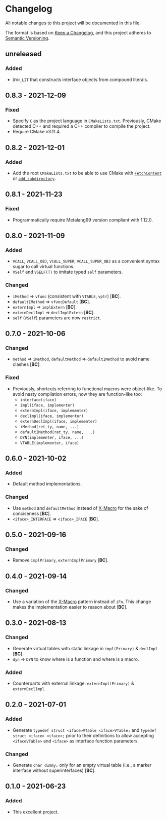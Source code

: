 # Changelog
All notable changes to this project will be documented in this file.

The format is based on [Keep a Changelog](https://keepachangelog.com/en/1.0.0/),
and this project adheres to [Semantic Versioning](https://semver.org/spec/v2.0.0.html).

## unreleased

### Added

 - `DYN_LIT` that constructs interface objects from compound literals.

## 0.8.3 - 2021-12-09

### Fixed

 - Specify `C` as the project language in `CMakeLists.txt`. Previously, CMake detected C++ and required a C++ compiler to compile the project.
 - Require CMake v3.11.4.

## 0.8.2 - 2021-12-01

### Added

 - Add the root `CMakeLists.txt` to be able to use CMake with [`FetchContent`] or [`add_subdirectory`].

[`FetchContent`]: https://cmake.org/cmake/help/latest/module/FetchContent.html
[`add_subdirectory`]: https://cmake.org/cmake/help/latest/command/add_subdirectory.html

## 0.8.1 - 2021-11-23

### Fixed

 - Programmatically require Metalang99 version compliant with 1.12.0.

## 0.8.0 - 2021-11-09

### Added

 - `VCALL`, `VCALL_OBJ`, `VCALL_SUPER`, `VCALL_SUPER_OBJ` as a convenient syntax sugar to call virtual functions.
 - `VSelf` and `VSELF(T)` to imitate typed `self` parameters.

### Changed

 - `iMethod` => `vfunc` (consistent with `VTABLE`, `vptr`) [**BC**].
 - `defaultIMethod` => `vfuncDefault` [**BC**].
 - `externImpl` => `implExtern` [**BC**].
 - `externDeclImpl` => `declImplExtern` [**BC**].
 - `self` (`VSelf`) parameters are now `restrict`.

## 0.7.0 - 2021-10-06

### Changed

 - `method` => `iMethod`, `defaultMethod` => `defaultIMethod` to avoid name clashes [**BC**].

### Fixed

- Previously, shortcuts referring to functional macros were object-like. To avoid nasty compilation errors, now they are function-like too:
   - `interface(iface)`
   - `impl(iface, implementer)`
   - `externImpl(iface, implementer)`
   - `declImpl(iface, implementer)`
   - `externDeclImpl(iface, implementer)`
   - `iMethod(ret_ty, name, ...)`
   - `defaultIMethod(ret_ty, name, ...)`
   - `DYN(implementer, iface, ...)`
   - `VTABLE(implementer, iface)`

## 0.6.0 - 2021-10-02

### Added

 - Default method implementations.

### Changed

 - Use `method` and `defaultMethod` instead of [X-Macro] for the sake of conciseness [**BC**].
 - `<iface>_INTERFACE` => `<iface>_IFACE` [**BC**].

## 0.5.0 - 2021-09-16

### Changed

 - Remove `implPrimary`, `externImplPrimary` [**BC**].

## 0.4.0 - 2021-09-14

### Changed

 - Use a variation of the [X-Macro] pattern instead of `iFn`. This change makes the implementation easier to reason about [**BC**].

[X-Macro]: https://en.wikipedia.org/wiki/X_Macro

## 0.3.0 - 2021-08-13

### Changed

 - Generate virtual tables with static linkage in `impl(Primary)` & `declImpl` [**BC**].
 - `dyn` => `DYN` to know where is a function and where is a macro.

### Added

 - Counterparts with external linkage: `externImpl(Primary)` & `externDeclImpl`.

## 0.2.0 - 2021-07-01

### Added

 - Generate `typedef struct <iface>VTable <iface>VTable;` and `typedef struct <iface> <iface>;` prior to their definitions to allow accepting `<ifaceVTable>` and `<iface>` as interface function parameters.

### Changed

 - Generate `char dummy;` only for an empty virtual table (i.e., a marker interface without superinterfaces) [**BC**].

## 0.1.0 - 2021-06-23

### Added

 - This excellent project.
